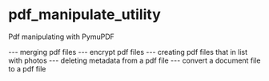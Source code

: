 # pdf_manipulate_utility
Pdf manipulating with PymuPDF

--- merging pdf files
--- encrypt pdf files
--- creating pdf files that in list with photos
--- deleting metadata from a pdf file
--- convert a document file to a pdf file
